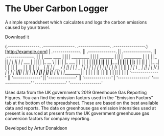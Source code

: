 # The Uber Carbon Logger
A simple spreadsheet which calculates and logs the carbon emissions caused by your travel.

Download it

(.----------------.  .----------------.  .----------------.  .----------------.)[http://example.com]
| .--------------. || .--------------. || .--------------. || .--------------. |
| |  ____  ____  | || |  _________   | || |  _______     | || |  _________   | |
| | |_   ||   _| | || | |_   ___  |  | || | |_   __ \    | || | |_   ___  |  | |
| |   | |__| |   | || |   | |_  \_|  | || |   | |__) |   | || |   | |_  \_|  | |
| |   |  __  |   | || |   |  _|  _   | || |   |  __ /    | || |   |  _|  _   | |
| |  _| |  | |_  | || |  _| |___/ |  | || |  _| |  \ \_  | || |  _| |___/ |  | |
| | |____||____| | || | |_________|  | || | |____| |___| | || | |_________|  | |
| |              | || |              | || |              | || |              | |
| '--------------' || '--------------' || '--------------' || '--------------' |
 '----------------'  '----------------'  '----------------'  '----------------' 


Uses data from the UK government's 2019 Greenhouse Gas Reporting Figures. You can find the emission factors used in the "Emission Factors" tab at the bottom of the spreadsheet. These are based on the best available data and reports. The data on greenhouse gas emission intensities used at present is sourced at present from the UK government greenhouse gas conversion factors for company reporting.  

Developed by Artur Donaldson
